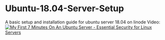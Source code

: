 # Ubuntu-18.04-Server-Setup
A basic setup and installation guide for ubuntu server 18.04 on linode
Video: [![My First 7 Minutes On An Ubuntu Server - Essential Security for Linux Servers](https://img.youtube.com/vi/KjuSf_aPYFg/0.jpg)](https://www.youtube.com/watch?v=KjuSf_aPYFg)
